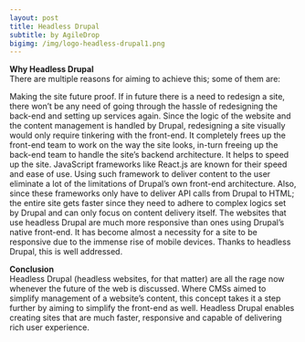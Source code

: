 ```yaml
---
layout: post
title: Headless Drupal
subtitle: by AgileDrop
bigimg: /img/logo-headless-drupal1.png
---
```


**Why Headless Drupal**<br/>
There are multiple reasons for aiming to achieve this; some of them are:<br/>

Making the site future proof. If in future there is a need to redesign a site, there won’t be any need of going through the hassle of redesigning the back-end and setting up services again. Since the logic of the website and the content management is handled by Drupal, redesigning a site visually would only require tinkering with the front-end.
It completely frees up the front-end team to work on the way the site looks, in-turn freeing up the back-end team to handle the site’s backend architecture.
It helps to speed up the site. JavaScript frameworks like React.js are known for their speed and ease of use. Using such framework to deliver content to the user eliminate a lot of the limitations of Drupal’s own front-end architecture. Also, since these frameworks only have to deliver API calls from Drupal to HTML; the entire site gets faster since they need to adhere to complex logics set by Drupal and can only focus on content delivery itself.
The websites that use headless Drupal are much more responsive than ones using Drupal’s native front-end. It has become almost a necessity for a site to be responsive due to the immense rise of mobile devices. Thanks to headless Drupal, this is well addressed.
 

**Conclusion**<br/>
Headless Drupal (headless websites, for that matter) are all the rage now whenever the future of the web is discussed. Where CMSs aimed to simplify management of a website’s content, this concept takes it a step further by aiming to simplify the front-end as well. Headless Drupal enables creating sites that are much faster, responsive and capable of delivering rich user experience.

